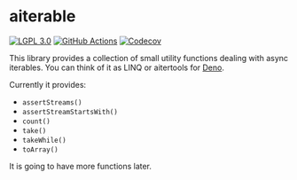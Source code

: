 <!-- deno-fmt-ignore-file -->

aiterable
=========

[![LGPL 3.0][License badge]](./LICENSE)
[![GitHub Actions][GitHub Actions status badge]][GitHub Actions]
[![Codecov][Codecov badge]][Codecov]

This library provides a collection of small utility functions dealing
with async iterables.  You can think of it as LINQ or aitertools for [Deno].

Currently it provides:

 -  `assertStreams()`
 -  `assertStreamStartsWith()`
 -  `count()`
 -  `take()`
 -  `takeWhile()`
 -  `toArray()`

It is going to have more functions later.

[License badge]: https://img.shields.io/github/license/dahlia/aitertools
[GitHub Actions]: https://github.com/dahlia/aitertools/actions/workflows/test.yaml
[GitHub Actions status badge]: https://github.com/dahlia/aitertools/actions/workflows/test.yaml/badge.svg
[Codecov badge]: https://codecov.io/gh/dahlia/aitertools/branch/main/graph/badge.svg?token=UBDX4Inrz6
[Codecov]: https://codecov.io/gh/dahlia/aitertools
[Deno]: https://deno.land/
